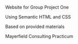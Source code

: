 Website for Group Project One 

Using Semantic HTML and CSS

Based on provided materials

Mayerfield Consulting Practicum
